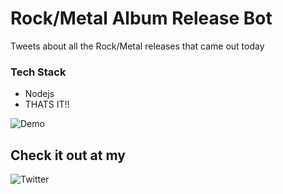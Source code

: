 # Rock/Metal Album Release Bot 
Tweets about all the Rock/Metal releases that came out today 

### Tech Stack
-   Nodejs
-   THATS IT!!

![Demo](https://i.imgur.com/InFexJ2.png)

## Check it out at my 

![Twitter](https://twitter.com/sehmim)
